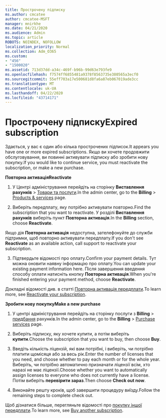 ```yaml
---
title: Прострочену підписку
ms.author: cmcatee
author: cmcatee-MSFT
manager: mnirkhe
ms.date: 04/21/2020
ms.audience: Admin
ms.topic: article
ROBOTS: NOINDEX, NOFOLLOW
localization_priority: Normal
ms.collection: Adm_O365
ms.custom:
- "456"
- "1500020"
ms.assetid: 713d37dd-a34c-469f-b96b-99d63e793fe9
ms.openlocfilehash: f7574ff6855481a9378f8563735e380565a3ecf0
ms.sourcegitcommit: 55eff703a17e500681d8fa6a87eb067019ade3cc
ms.translationtype: MT
ms.contentlocale: uk-UA
ms.lasthandoff: 04/22/2020
ms.locfileid: "43714171"
---
```

# <a name="expired-subscription"></a><span data-ttu-id="5c90c-102">Прострочену підписку</span><span class="sxs-lookup"><span data-stu-id="5c90c-102">Expired subscription</span></span>

<span data-ttu-id="5c90c-103">Здається, у вас є один або кілька прострочених підписок.</span><span class="sxs-lookup"><span data-stu-id="5c90c-103">It appears you have one or more expired subscriptions.</span></span> <span data-ttu-id="5c90c-104">Якщо ви хочете продовжити обслуговування, ви повинні активувати підписку або зробити нову покупку.</span><span class="sxs-lookup"><span data-stu-id="5c90c-104">If you would like to continue service, you must reactivate the subscription, or make a new purchase.</span></span>
  
<span data-ttu-id="5c90c-105">**Повторна активація**</span><span class="sxs-lookup"><span data-stu-id="5c90c-105">**Reactivate**</span></span>
  
1. <span data-ttu-id="5c90c-106">У Центрі адміністрування перейдіть на сторінку **Виставлення рахунків** \> [Товари та послуги](https://go.microsoft.com/fwlink/p/?linkid=842054).</span><span class="sxs-lookup"><span data-stu-id="5c90c-106">In the admin center, go to the **Billing** \> [Products & services](https://go.microsoft.com/fwlink/p/?linkid=842054) page.</span></span>

2. <span data-ttu-id="5c90c-107">Виберіть передплату, яку потрібно активувати повторно.</span><span class="sxs-lookup"><span data-stu-id="5c90c-107">Find the subscription that you want to reactivate.</span></span> <span data-ttu-id="5c90c-108">У розділі **Виставлення рахунків** виберіть пункт **Повторна активація**.</span><span class="sxs-lookup"><span data-stu-id="5c90c-108">In the **Billing** section, choose **Reactivate**.</span></span>

<span data-ttu-id="5c90c-109">Якщо дія **Повторна активація** недоступна, зателефонуйте до служби підтримки, щоб повторно активувати передплату.</span><span class="sxs-lookup"><span data-stu-id="5c90c-109">If you don't see **Reactivate** as an available action, call support to reactivate your subscription.</span></span>

3. <span data-ttu-id="5c90c-110">Підтвердьте відомості про оплату.</span><span class="sxs-lookup"><span data-stu-id="5c90c-110">Confirm your payment details.</span></span> <span data-ttu-id="5c90c-111">Тут можна оновити наявну інформацію про оплату.</span><span class="sxs-lookup"><span data-stu-id="5c90c-111">You can update your existing payment information here.</span></span> <span data-ttu-id="5c90c-112">Після завершення введення способу оплати натисніть кнопку **Повторна активація**.</span><span class="sxs-lookup"><span data-stu-id="5c90c-112">When you're finished entering your payment method, choose **Reactivate**.</span></span>

<span data-ttu-id="5c90c-113">Докладні відомості див. в статті [Повторна активація передплати](https://docs.microsoft.com/office365/admin/subscriptions-and-billing/reactivate-your-subscription).</span><span class="sxs-lookup"><span data-stu-id="5c90c-113">To learn more, see [Reactivate your subscription](https://docs.microsoft.com/office365/admin/subscriptions-and-billing/reactivate-your-subscription).</span></span>

<span data-ttu-id="5c90c-114">**Зробити нову покупку**</span><span class="sxs-lookup"><span data-stu-id="5c90c-114">**Make a new purchase**</span></span>
  
1. <span data-ttu-id="5c90c-115">У центрі адміністрування перейдіть на сторінку послуги з **Billing** \> [придбання](https://go.microsoft.com/fwlink/p/?linkid=868433) рахунків.</span><span class="sxs-lookup"><span data-stu-id="5c90c-115">In the admin center, go to the **Billing** \> [Purchase services](https://go.microsoft.com/fwlink/p/?linkid=868433) page.</span></span>

2. <span data-ttu-id="5c90c-116">Виберіть підписку, яку хочете купити, а потім виберіть **купити**.</span><span class="sxs-lookup"><span data-stu-id="5c90c-116">Choose the subscription that you want to buy, then choose **Buy**.</span></span>

3. <span data-ttu-id="5c90c-117">Введіть кількість ліцензій, які вам потрібні, і виберіть, чи потрібно платити щомісяця або за весь рік.</span><span class="sxs-lookup"><span data-stu-id="5c90c-117">Enter the number of licenses that you need, and choose whether to pay each month or for the whole year.</span></span> <span data-ttu-id="5c90c-118">Виберіть, чи потрібно автоматично призначати ліцензії всім, хто наразі не має ліцензії.</span><span class="sxs-lookup"><span data-stu-id="5c90c-118">Choose whether you want to automatically assign licenses to everyone who does not currently have a license.</span></span> <span data-ttu-id="5c90c-119">Потім виберіть **перевірити зараз**.</span><span class="sxs-lookup"><span data-stu-id="5c90c-119">Then choose **Check out now**.</span></span>

4. <span data-ttu-id="5c90c-120">Виконайте решту кроків, щоб завершити процедуру виїзду.</span><span class="sxs-lookup"><span data-stu-id="5c90c-120">Follow the remaining steps to complete check out.</span></span>

<span data-ttu-id="5c90c-121">Щоб дізнатися більше, перегляньте відомості про [покупку іншої передплати](https://docs.microsoft.com/office365/admin/subscriptions-and-billing/buy-another-subscription).</span><span class="sxs-lookup"><span data-stu-id="5c90c-121">To learn more, see [Buy another subscription](https://docs.microsoft.com/office365/admin/subscriptions-and-billing/buy-another-subscription).</span></span>